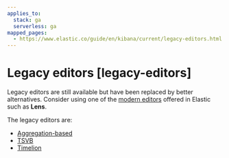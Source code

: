 ```yaml
---
applies_to:
  stack: ga
  serverless: ga
mapped_pages:
  - https://www.elastic.co/guide/en/kibana/current/legacy-editors.html
---
```


# Legacy editors [legacy-editors]

Legacy editors are still available but have been replaced by better alternatives. Consider using one of the [modern editors](../visualize.md) offered in Elastic such as **Lens**.

The legacy editors are:

- [Aggregation-based](legacy-editors/aggregation-based.md)
- [TSVB](legacy-editors/tsvb.md)
- [Timelion](legacy-editors/timelion.md)